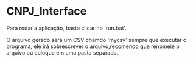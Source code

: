 # CNPJ_Interface

Para rodar a aplicação, basta clicar no 'run.bat'.

O arquivo gerado será um CSV chamdo 'mycsv' sempre que executar o programa, ele irá sobrescrever o arquivo,recomendo que renomeie o arquivo ou coloque em uma pasta separada.
